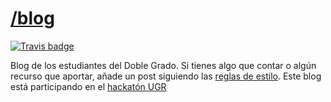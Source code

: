 [/blog](http://dgiim.github.com/blog)
====

[![Travis badge](https://travis-ci.org/dgiim/blog.svg?branch=gh-pages)](https://travis-ci.org/dgiim/blog)

Blog de los estudiantes del Doble Grado. Si tienes algo que contar o algún recurso que aportar, añade un post siguiendo las [reglas de estilo](http://dgiim.github.com/blog/styleguide). Este blog está participando en el [hackatón UGR](http://sl.ugr.es/hackathonugr)
